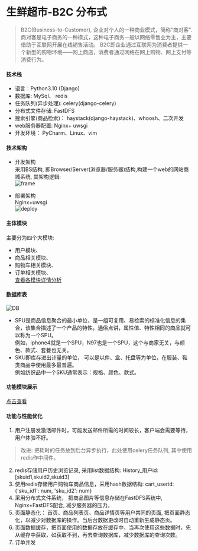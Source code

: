 # 生鲜超市-B2C   分布式
> B2C(Business-to-Customer), 企业对个人的一种商业模式，简称"商对客". 商对客是电子商务的一种模式，这种电子商务一般以网络零售业为主，主要借助于互联网开展在线销售活动。 B2C即企业通过互联网为消费者提供一个新型的购物环境——网上商店，消费者通过网络在网上购物、网上支付等消费行为。

#### 技术栈
- 语言：Python3.10 (Django)   
- 数据库: MySql、 redis  
- 任务队列(异步处理): celery(django-celery)     
- 分布式文件存储: FastDFS   
- 搜索引擎(商品检索)：  haystack(django-haystack)、whoosh、二次开发    
- web服务器配置: Nginx+ uwsgi    
- 开发环境： PyCharm、Linux、vim   


#### 技术架构
* 开发架构    
采用BS结构, 即Browser/Server(浏览器/服务器)结构,构建一个web的网站商城系统, 其架构逻辑:   
![frame](https://github.com/CMXX648/krise-zhu.github.io/raw/main/statics/FreshStore/framework.png)

* 部署架构     
Nginx+uwsgi     
![deploy](https://github.com/CMXX648/krise-zhu.github.io/raw/main/statics/FreshStore/DBtables.png)


####  主体模块  
主要分为四个大模块:    
* 用户模块、    
* 商品相关模块、    
* 购物车相关模块、   
* 订单相关模块、    
[查看各模块详情分析](https://github.com/CMXX648/krise-zhu.github.io/raw/main/statics/FreshStore/Analysis.md)


####  数据库表
![DB](https://github.com/CMXX648/krise-zhu.github.io/raw/main/imgs/FreshStore/DBtables.png)
* SPU是商品信息聚合的最小单位，是一组可复用、易检索的标准化信息的集合，该集合描述了一个产品的特性。通俗点讲，属性值、特性相同的商品就可以称为一个SPU。     
例如，iphone4就是一个SPU，N97也是一个SPU，这个与商家无关，与颜色、款式、套餐也无关。
* SKU即库存进出计量的单位， 可以是以件、盒、托盘等为单位，在服装、鞋类商品中使用最多最普遍。   
例如纺织品中一个SKU通常表示：规格、颜色、款式。        
    
    
#### 功能模块展示
[点击查看](https://github.com/CMXX648/krise-zhu.github.io/raw/main/statics/FreshStore/show.md)
    
   
#### 功能与性能优化
1. 用户注册发激活邮件时，可能发送邮件所需的时间较长，客户端会需要等待，用户体验不好。     
 >  改进: 把耗时的任务放到后台异步执行，此处使用celery任务队列, 其中使用redis作中间件。  
2. redis存储用户历史浏览记录, 采用list数据结构: History_用户id: [skuid1,skuid2,skuid3]
3. 使用redis存储用户购物车商品信息，采用hash数据结构: cart_userid: {'sku_id1': num, 'sku_id2': num}    
4. 采用分布式文件系统， 把商品图片等信息存储在FastDFS系统中, Nginx+FastDFS配合, 减少服务器的压力。         
5. 页面静态化： 首页、商品列表页、商品详情页等用户共同的页面, 把页面静态化，以减少对数据库的操作。当后台数据更改时自动重新生成静态页。  
6. 页面数据缓存，把页面使用的数据存放在缓存中，当再次使用这些数据时，先从缓存中获取，如获取不到，再去查询数据库，减少数据库的查询次数。  
7. 订单并发